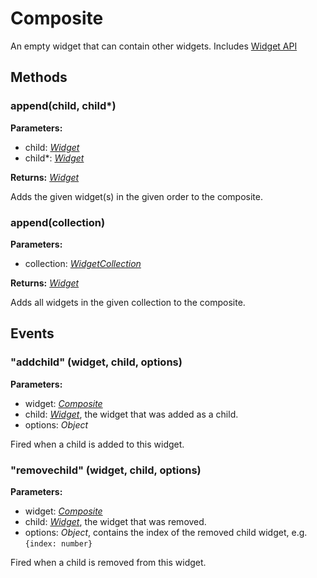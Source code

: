 ---
---
# Composite
An empty widget that can contain other widgets.
Includes [Widget API](Widget.md)

## Methods
### append(child, child*)


**Parameters:** 

- child: *[Widget](Widget.md)*
- child*: *[Widget](Widget.md)*

**Returns:** *[Widget](Widget.md)*

Adds the given widget(s) in the given order to the composite.

### append(collection)


**Parameters:** 

- collection: *[WidgetCollection](WidgetCollection.md)*

**Returns:** *[Widget](Widget.md)*

Adds all widgets in the given collection to the composite.


## Events
### "addchild" (widget, child, options)

**Parameters:** 

- widget: *[Composite](Composite.md)*
- child: *[Widget](Widget.md)*, the widget that was added as a child.
- options: *Object*

Fired when a child is added to this widget.

### "removechild" (widget, child, options)

**Parameters:** 

- widget: *[Composite](Composite.md)*
- child: *[Widget](Widget.md)*, the widget that was removed.
- options: *Object*, contains the index of the removed child widget, e.g. `{index: number}`

Fired when a child is removed from this widget.

